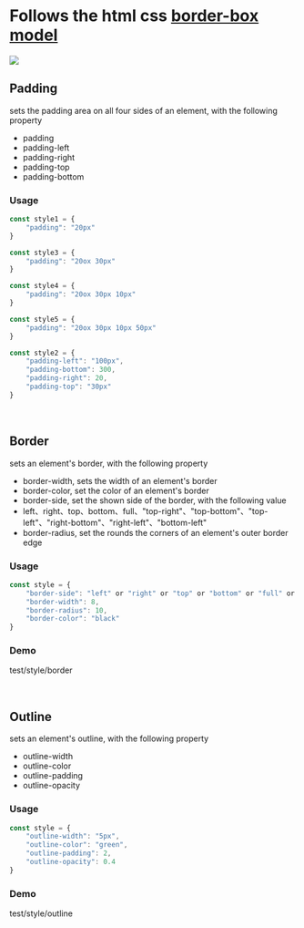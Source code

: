 # Follows the html css [border-box model](https://developer.mozilla.org/en-US/docs/Web/CSS/box-sizing)

<img src="https://docs.lvgl.io/master/_images/boxmodel.png" />

<br />

## Padding
sets the padding area on all four sides of an element, with the following property

- padding
- padding-left
- padding-right
- padding-top
- padding-bottom

### Usage
```js
const style1 = {
    "padding": "20px"
}

const style3 = {
    "padding": "20ox 30px"
}

const style4 = {
    "padding": "20ox 30px 10px"
}

const style5 = {
    "padding": "20ox 30px 10px 50px"
}

const style2 = {
    "padding-left": "100px",
    "padding-bottom": 300,
    "padding-right": 20,
    "padding-top": "30px"
}
```

<br>

## Border
sets an element's border, with the following property

- border-width, sets the width of an element's border
- border-color, set the color of an element's border
- border-side, set the shown side of the border, with the following value
- left、right、top、bottom、full、"top-right"、"top-bottom"、"top-left"、"right-bottom"、"right-left"、"bottom-left"
- border-radius, set the rounds the corners of an element's outer border edge

### Usage
```js
const style = {
    "border-side": "left" or "right" or "top" or "bottom" or "full" or "top-right" or "top-bottom" or "top-left" or "right-bottom" or "right-left" or "bottom-left",
    "border-width": 8,
    "border-radius": 10,
    "border-color": "black"
}
```

### Demo
test/style/border

<br>

## Outline
sets an element's outline, with the following property

- outline-width
- outline-color
- outline-padding
- outline-opacity

### Usage
```js
const style = {
    "outline-width": "5px",
    "outline-color": "green",
    "outline-padding": 2,
    "outline-opacity": 0.4
}
```

### Demo
test/style/outline
